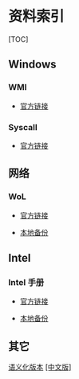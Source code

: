 # 资料索引

[TOC]

## Windows

### WMI

- [官方链接](https://docs.microsoft.com/en-us/windows/win32/cimwin32prov/cimwin32-wmi-providers)

### Syscall

- [官方链接](https://docs.microsoft.com/en-us/windows/win32/apiindex/api-index-portal) 

## 网络

### WoL

- [官方链接](https://www.amd.com/system/files/TechDocs/20213.pdf)

- [本地备份](network/20213.pdf)


## Intel

### Intel 手册

- [官方链接](https://www.intel.com/content/dam/www/public/us/en/documents/manuals/64-ia-32-architectures-software-developer-vol-3a-part-1-manual.pdf)

- [本地备份](intel/64-ia-32-architectures-software-developer-vol-3a-part-1-manual.pdf)

## 其它

[语义化版本](https://semver.org/) 
[[中文版]](https://semver.org/lang/zh-CN/)

